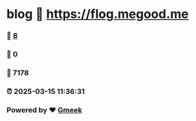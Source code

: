 # blog :link: https://flog.megood.me 
### :page_facing_up: [8](https://flog.megood.me/tag.html) 
### :speech_balloon: 0 
### :hibiscus: 7178 
### :alarm_clock: 2025-03-15 11:36:31 
### Powered by :heart: [Gmeek](https://github.com/Meekdai/Gmeek)
